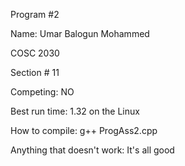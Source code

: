 Program #2

Name: Umar Balogun Mohammed

COSC 2030

Section # 11

Competing: NO

Best run time: 1.32 on the Linux

How to compile: g++ ProgAss2.cpp

Anything that doesn't work: It's all good
